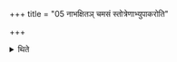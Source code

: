 +++
title = "05 नाभक्षितञ् चमसं स्तोत्रेणाभ्युपाकरोति"

+++

<details><summary>थिते</summary>

नाभक्षितं चमसं स्तोत्रेणाभ्युपाकरोति ५
</details>
